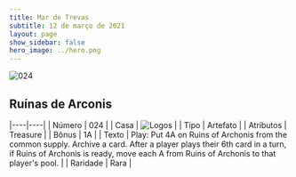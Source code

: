 ```yaml
---
title: Mar de Trevas
subtitle: 12 de março de 2021
layout: page
show_sidebar: false
hero_image: ../hero.png
---
```


![024](https://cdn.keyforgegame.com/media/card_front/pt/496_024_5GQPFV4PGQ5H_pt.png)

## Ruínas de Arconis

|----|----|
| Número | 024 |
| Casa | ![Logos](https://archonarcana.com/images/thumb/c/ce/Logos.png/22px-Logos.png "Logos") |
| Tipo | Artefato |
| Atributos | Treasure |
| Bônus | 1A |
| Texto | Play: Put  4A on Ruins of Archonis from the common supply. Archive a card.  After a player plays their 6th card in a turn, if Ruins of Archonis is ready, move each A from Ruins of Archonis to that player's pool. |
| Raridade | Rara |
